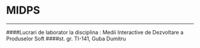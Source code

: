 # MIDPS

---

>

####Lucrari de laborator la disciplina : Medii Interactive de Dezvoltare a Produselor Soft
####st. gr. TI-141, Guba Dumitru
